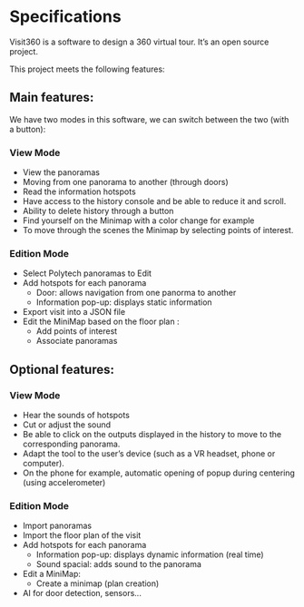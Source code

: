 # Specifications 
Visit360 is a software to design a 360 virtual tour. It’s an open source project.

This project meets the following features:

## Main features:
We have two modes in this software, we can switch between the two (with a button): 

### View Mode
* View the panoramas
* Moving from one panorama to another (through doors)
* Read the information hotspots  
* Have access to the history console and be able to reduce it and scroll.
* Ability to delete history through a button
* Find yourself on the Minimap with a color change for example
* To move through the scenes the Minimap by selecting points of interest.


### Edition Mode 
* Select Polytech panoramas to Edit
* Add hotspots for each panorama 
     - Door: allows navigation from one panorma to another
     - Information pop-up: displays static information
* Export visit into a JSON file 
* Edit the MiniMap based on the floor plan : 
    - Add points of interest
    - Associate panoramas

## Optional features:
### View Mode
* Hear the sounds of hotspots
* Cut or adjust the sound
* Be able to click on the outputs displayed in the history to move to the corresponding panorama.
* Adapt the tool to the user’s device (such as a VR headset, phone or computer).
* On the phone for example, automatic opening of popup during centering (using accelerometer)

### Edition Mode
* Import panoramas
* Import the floor plan of the visit
* Add hotspots for each panorama 
     - Information pop-up: displays dynamic information (real time)
     - Sound spacial: adds sound to the panorama
* Edit a MiniMap: 
    - Create a minimap (plan creation)
* AI for door detection, sensors...
